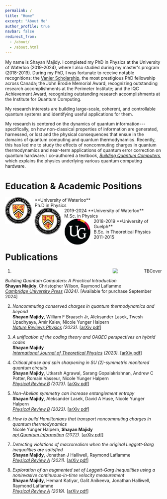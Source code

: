 ```yaml
---
permalink: /
title: "Home"
excerpt: "About Me"
author_profile: true
navbar: false
redirect_from: 
  - /about/
  - /about.html
---
```


<!--My name is Shayan Majidy. I am currently a [Vanier Scholar](https://vanier.gc.ca/en/home-accueil.html) at the University of Waterloo and a resident PhD student at the Perimeter Institute for Theoretical Physics.-->

My name is Shayan Majidy. I completed my PhD in Physics at the University of Waterloo (2019-2024), where I also studied during my master's program (2018-2019). During my PhD, I was fortunate to receive notable recognitions: the [Vanier Scholarship](https://vanier.gc.ca/en/home-accueil.html), the most prestigious PhD fellowship across Canada; the John Brodie Memorial Award, recognizing outstanding research accomplishments at the Perimeter Institute; and the IQC Achievement Award, recognizing outstanding research accomplishments at the Institute for Quantum Computing.

My research interests are building large-scale, coherent, and controllable quantum systems and identifying useful applications for them. 

My research is centered on the dynamics of quantum information---specifically, on how non-classical properties of information are generated, harnessed, or lost and the physical consequences that ensue in the domains of quantum computing and quantum thermodynamics. Recently, this has led me to study the effects of noncommuting charges in quantum thermodynamics and near-term applications of quantum error correction on quantum hardware. I co-authored a textbook, [_Building Quantum Computers_](https://www.amazon.com/Building-Quantum-Computers-Practical-Introduction/dp/1009417010), which explains the physics underlying various quantum computing hardware.

Education & Academic Positions
======
<img src="images/UW_Logo.png" alt="UW logo" style="float:left; text-align:right; height:85px; padding-right: 10px; padding-bottom:8px" /> 
**University of Waterloo** <br> Ph.D in Physics <br> 2019-2024

<img src="images/UW_Logo.png" alt="UW Logo" style="float:left; text-align:right; height:85px; padding-right: 10px; padding-bottom:8px" /> 
**University of Waterloo** <br> M.Sc. in Physics <br> 2018-2019

<img src="images/UG_Logo.png" alt="UofG Logo" style="float:left; text-align:right; height:85px; padding-right: 10px; padding-bottom:8px" /> 
**University of Guelph** <br> B.Sc. in Theoretical Physics <br> 2011-2015

Publications
======  

1. <img src="images/Cover.png" alt="TBCover" style="float:right; text-align:right; width:33%; padding-left: 8px; padding-bottom:8px" />
_Building Quantum Computers: A Practical Introduction_ <br>
**Shayan Majidy**, Christopher Wilson, Raymond Laflamme<br>
*[Cambridge University Press](https://www.cambridge.org/highereducation/books/building-quantum-computers/6A73C509D3E0F5F0A566A11F6A566A90#overview) (2024).* [Available for purchase September 2024]

2. _Noncommuting conserved charges in quantum thermodynamics and beyond_ <br>
**Shayan Majidy**, William F Braasch Jr, Aleksander Lasek, Twesh Upadhyaya, Amir Kalev, Nicole Yunger Halpern<br>
*[Nature Reviews Physics](https://www.nature.com/articles/s42254-023-00641-9) (2023).* [<a href="https://arxiv.org/pdf/2306.00054.pdf" target="_blank">arXiv pdf</a>]

1. _A unification of the coding theory and OAQEC perspectives on hybrid codes_ <br>
**Shayan Majidy**<br>
*[International Journal of Theoretical Physics](https://link.springer.com/article/10.1007/s10773-023-05439-0) (2023).* [<a href="https://arxiv.org/pdf/1806.03702.pdf" target="_blank">arXiv pdf</a>]

1. _Critical phase and spin sharpening in SU (2)-symmetric monitored quantum circuits_ <br>
**Shayan Majidy**, Utkarsh Agrawal, Sarang Gopalakrishnan, Andrew C Potter, Romain Vasseur, Nicole Yunger Halpern<br>
*[Physical Review B](https://journals.aps.org/prb/abstract/10.1103/PhysRevB.108.054307) (2023).* [<a href="https://arxiv.org/pdf/2305.13356.pdf" target="_blank">arXiv pdf</a>]

1. _Non-Abelian symmetry can increase entanglement entropy_ <br>
**Shayan Majidy**, Aleksander Lasek, David A Huse, Nicole Yunger Halpern <br>
*[Physical Review B](https://journals.aps.org/prb/abstract/10.1103/PhysRevB.107.045102) (2023).* [<a href="https://arxiv.org/pdf/2209.14303.pdf" target="_blank">arXiv pdf</a>]

1. _How to build Hamiltonians that transport noncommuting charges in quantum thermodynamics_ <br>
Nicole Yunger Halpern, **Shayan Majidy** <br>
*[npj Quantum Information](https://www.nature.com/articles/s41534-022-00516-4) (2022).* [<a href="https://arxiv.org/pdf/2103.14041.pdf" target="_blank">arXiv pdf</a>]

1. _Detecting violations of macrorealism when the original Leggett-Garg inequalities are satisfied_ <br>
**Shayan Majidy**, Jonathan J Halliwell, Raymond Laflamme<br>
*[Physical Review A](https://journals.aps.org/pra/abstract/10.1103/PhysRevA.103.062212) (2021).* [<a href="https://arxiv.org/pdf/2101.12266.pdf" target="_blank">arXiv pdf</a>]

1. _Exploration of an augmented set of Leggett-Garg inequalities using a noninvasive continuous-in-time velocity measurement_ <br>
**Shayan Majidy**, Hemant Katiyar, Galit Anikeeva, Jonathan Halliwell, Raymond Laflamme<br>
*[Physical Review A](https://journals.aps.org/pra/abstract/10.1103/PhysRevA.100.042325) (2019).* [<a href="https://arxiv.org/abs/1907.05489" target="_blank">arXiv pdf</a>]

